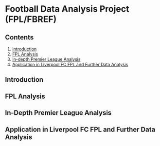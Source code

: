 # Football Data Analysis Project (FPL/FBREF)

## Contents

1) [Introduction](https://github.com/chowvb/FPL_analysis#introduction)
2) [FPL Analysis](https://github.com/chowvb/FPL_analysis#fpl-analysis)
3) [In-depth Premier League Analysis](https://github.com/chowvb/FPL_analysis#in-depth-premier-league-analysis)
4) [Application in Liverpool FC FPL and Further Data Analysis](https://github.com/chowvb/FPL_analysis#application-in-liverpool-fc-fpl-and-further-data-analysis)


## Introduction



## FPL Analysis 



## In-Depth Premier League Analysis



## Application in Liverpool FC FPL and Further Data Analysis


